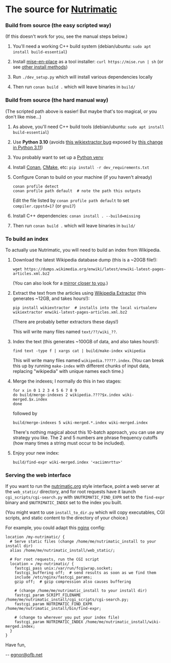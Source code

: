 # The source for [Nutrimatic](http://nutrimatic.org/)

### Build from source (the easy scripted way)

(If this doesn't work for you, see the manual steps below.)

1. You'll need a working C++ build system
   (debian/ubuntu: `sudo apt install build-essential`)

2. Install [mise-en-place](https://mise.jdx.dev/) as a tool installer:
   `curl https://mise.run | sh` (or see
   [other install methods](https://mise.jdx.dev/getting-started.html))

3. Run `./dev_setup.py` which will install various dependencies locally

4. Then run `conan build .` which will leave binaries in `build/`

### Build from source (the hard manual way)

(The scripted path above is easier! But maybe that's too magical,
or you don't like mise...)

1. As above, you'll need C++ build tools
   (debian/ubuntu: `sudo apt install build-essential`)

2. Use **Python 3.10** (avoids
   [this wikiextractor bug](https://github.com/attardi/wikiextractor/issues/305)
   exposed by
   [this change in Python 3.11](https://github.com/python/cpython/issues/91222))

3. You probably want to set up a
   [Python venv](https://docs.python.org/3/library/venv.html)

4. Install [Conan](https://docs.conan.io/2/), [CMake](https://cmake.org/), etc:
   `pip install -r dev_requirements.txt`

5. Configure Conan to build on your machine (if you haven't already)
   ```
   conan profile detect
   conan profile path default  # note the path this outputs
   ```

   Edit the file listed by `conan profile path default` to set
   `compiler.cppstd=17` (or `gnu17`)

6. Install C++ dependencies: `conan install . --build=missing`

7. Then run `conan build .` which will leave binaries in `build/`

### To build an index

To actually use Nutrimatic, you will need to build an index from Wikipedia.

1. Download the latest Wikipedia database dump (this is a ~20GB file!):

     ```
     wget https://dumps.wikimedia.org/enwiki/latest/enwiki-latest-pages-articles.xml.bz2
     ```

     (You can also look for a
     [mirror closer to you](https://dumps.wikimedia.org/mirrors.html).)

2. Extract the text from the articles using
   [Wikipedia Extractor](http://medialab.di.unipi.it/wiki/Wikipedia_Extractor)
   (this generates ~12GB, and takes hours!):

     ```
     pip install wikiextractor  # installs into the local virtualenv
     wikiextractor enwiki-latest-pages-articles.xml.bz2
     ```

   (There are probably better extractors these days!)

   This will write many files named `text/??/wiki_??`.

3. Index the text (this generates ~100GB of data, and also takes hours!):

     ```
     find text -type f | xargs cat | build/make-index wikipedia
     ```

   This will write many files named `wikipedia.?????.index`.
   (You can break this up by running `make-index` with different chunks of
   input data, replacing "wikipedia" with unique names each time.)

4. Merge the indexes; I normally do this in two stages:

     ```
     for x in 0 1 2 3 4 5 6 7 8 9
     do build/merge-indexes 2 wikipedia.????$x.index wiki-merged.$x.index
     done
     ```

     followed by

     ```
     build/merge-indexes 5 wiki-merged.*.index wiki-merged.index
     ```

   There's nothing magical about this 10-batch approach, you can use
   any strategy you like. The 2 and 5 numbers are phrase frequency cutoffs
   (how many times a string must occur to be included).

5. Enjoy your new index:

     ```
     build/find-expr wiki-merged.index '<aciimnrttu>'
     ```

### Serving the web interface

If you want to run the [nutrimatic.org](https://nutrimatic.org/) style
interface, point a web server at the `web_static/` directory, and for
root requests have it launch `cgi_scripts/cgi-search.py` with
`$NUTRIMATIC_FIND_EXPR` set to the `find-expr` binary and `$NUTRIMATIC_INDEX`
set to the index you built.

(You might want to use `install_to_dir.py` which will copy executables,
CGI scripts, and static content to the directory of your choice.)

For example, you could adapt this [nginx](https://www.nginx.com/) config:

```
location /my-nutrimatic/ {
  # Serve static files (change /home/me/nutrimatic_install to your install dir)
  alias /home/me/nutrimatic_install/web_static/;

  # For root requests, run the CGI script
  location = /my-nutrimatic/ {
    fastcgi_pass unix:/var/run/fcgiwrap.socket;
    fastcgi_buffering off;  # send results as soon as we find them
    include /etc/nginx/fastcgi_params;
    gzip off;  # gzip compression also causes buffering

    # (change /home/me/nutrimatic_install to your install dir)
    fastcgi_param SCRIPT_FILENAME /home/me/nutrimatic_install/cgi_scripts/cgi-search.py;
    fastcgi_param NUTRIMATIC_FIND_EXPR /home/me/nutrimatic_install/bin/find-expr;

    # (change to wherever you put your index file)
    fastcgi_param NUTRIMATIC_INDEX /home/me/nutrimatic_install/wiki-merged.index;
  }
}
```

Have fun,

-- egnor@ofb.net
